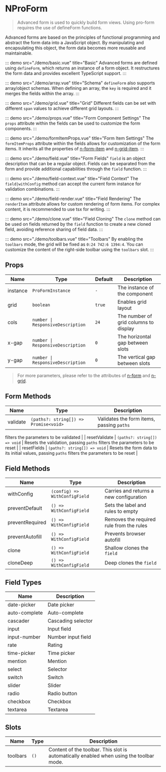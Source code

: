 # NProForm

> Advanced form is used to quickly build form views. Using pro-form requires the use of defineForm functions.

Advanced forms are based on the principles of functional programming and abstract the form data into a JavaScript object. By manipulating and encapsulating this object, the form data becomes more reusable and maintainable.

::: demo src="./demo/basic.vue" title="Basic"
Advanced forms are defined using `defineForm`, which returns an instance of a form object. It restructures the form data and provides excellent TypeScript support.
:::

::: demo src="./demo/array.vue" title="Schema"
`defineForm` also supports array/object schemas. When defining an array, the `key` is required and it merges the fields within the array.
:::


::: demo src="./demo/grid.vue" title="Grid"
Different fields can be set with different `span` values to achieve different grid layouts.
:::

::: demo src="./demo/props.vue" title="Form Component Settings"
The `props` attribute within the fields can be used to customize the form components.
:::


::: demo src="./demo/formItemProps.vue" title="Form Item Settings"
The `formItemProps` attribute within the fields allows for customization of the form items. It inherits all the properties of [n-form-item](https://www.naiveui.com/en-US/os-theme/components/form#FormItem-Props) and [n-grid-item](https://www.naiveui.com/en-US/os-theme/components/grid#GridItem-Props).
:::

::: demo src="./demo/field.vue" title="Form Fields"
`field` is an object description that can be a regular object. Fields can be separated from the form and provide additional capabilities through the `field` function.
:::

::: demo src="./demo/field-context.vue" title="Field Context"
The `field|withConfig` method can accept the current form instance for validation combinations.
:::

::: demo src="./demo/field-render.vue" title="Field Rendering"
The `renderItem` attribute allows for custom rendering of form items. For complex content, it is recommended to use tsx for writing.
:::


::: demo src="./demo/clone.vue" title="Field Cloning"
The `clone` method can be used on fields returned by the `field` function to create a new cloned field, avoiding reference sharing of field data.
:::

::: demo src="./demo/toolbars.vue" title="Toolbars"
By enabling the `toolbars` mode, the grid will be fixed as `0:24 742:6 1394:4`. You can customize the content of the right-side toolbar using the `toolbars` slot.
:::


## Props

| Name | Type | Default | Description |
| --- | --- | --- | --- |
| instance | `ProFormInstance` | `-` | The instance of the component |
| grid | `boolean` | `true` | Enables grid layout |
| cols | `number \| ResponsiveDescription` | `24` | The number of grid columns to display |
| x-gap | `number \| ResponsiveDescription` | `0` | The horizontal gap between slots |
| y-gap | `number \| ResponsiveDescription` | `0` | The vertical gap between slots |

> For more parameters, please refer to the attributes of [n-form](https://www.naiveui.com/en-US/os-theme/components/form) and [n-grid](https://www.naiveui.com/en-US/os-theme/components/grid).

## Form Methods

| Name | Type | Description |
| --- | --- | --- |
| validate | `(paths?: string[]) => Promise<void>` | Validates the form items, passing `paths`

 filters the parameters to be validated |
| resetValidate | `(paths?: string[]) => void` | Resets the validation, passing `paths` filters the parameters to be reset |
| resetFields | `(paths?: string[]) => void` | Resets the form data to its initial values, passing `paths` filters the parameters to be reset |

## Field Methods

| Name | Type | Description |
| --- | --- | --- |
| withConfig | `(config) => WithConfigField` | Carries and returns a new configuration |
| preventDefault | `() => WithConfigField` | Sets the label and rules to empty |
| preventRequired | `() => WithConfigField` | Removes the required rule from the rules |
| preventAutofill | `() => WithConfigField` | Prevents browser autofill |
| clone | `() => WithConfigField` | Shallow clones the `field` |
| cloneDeep | `() => WithConfigField` | Deep clones the `field` |


## Field Types

| Name | Description |
| --- | --- |
| date-picker | Date picker |
| auto-complete | Auto-complete |
| cascader | Cascading selector |
| input | Input field |
| input-number | Number input field |
| rate | Rating |
| time-picker | Time picker |
| mention | Mention |
| select | Selector |
| switch | Switch |
| slider | Slider |
| radio | Radio button |
| checkbox | Checkbox |
| textarea | Textarea |


## Slots

| Name | Type | Description |
| --- | --- | --- |
| toolbars | `()` | Content of the toolbar. This slot is automatically enabled when using the toolbar mode. |